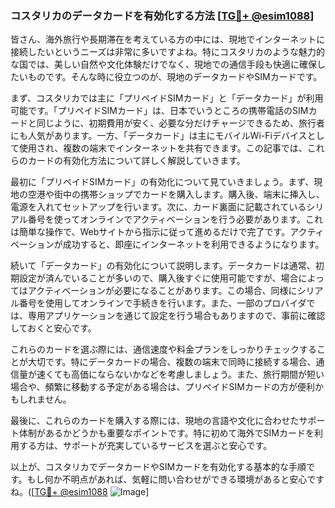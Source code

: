### コスタリカのデータカードを有効化する方法 [[TG💪+ @esim1088](https://t.me/s/esim1088)]

皆さん、海外旅行や長期滞在を考えている方の中には、現地でインターネットに接続したいというニーズは非常に多いですよね。特にコスタリカのような魅力的な国では、美しい自然や文化体験だけでなく、現地での通信手段も快適に確保したいものです。そんな時に役立つのが、現地のデータカードやSIMカードです。

まず、コスタリカでは主に「プリペイドSIMカード」と「データカード」が利用可能です。「プリペイドSIMカード」は、日本でいうところの携帯電話のSIMカードと同じように、初期費用が安く、必要な分だけチャージできるため、旅行者にも人気があります。一方、「データカード」は主にモバイルWi-Fiデバイスとして使用され、複数の端末でインターネットを共有できます。この記事では、これらのカードの有効化方法について詳しく解説していきます。

最初に「プリペイドSIMカード」の有効化について見ていきましょう。まず、現地の空港や街中の携帯ショップでカードを購入します。購入後、端末に挿入し、電源を入れてセットアップを行います。次に、カード裏面に記載されているシリアル番号を使ってオンラインでアクティベーションを行う必要があります。これは簡単な操作で、Webサイトから指示に従って進めるだけで完了です。アクティベーションが成功すると、即座にインターネットを利用できるようになります。

続いて「データカード」の有効化について説明します。データカードは通常、初期設定が済んでいることが多いので、購入後すぐに使用可能ですが、場合によってはアクティベーションが必要になることがあります。この場合、同様にシリアル番号を使用してオンラインで手続きを行います。また、一部のプロバイダでは、専用アプリケーションを通じて設定を行う場合もありますので、事前に確認しておくと安心です。

これらのカードを選ぶ際には、通信速度や料金プランをしっかりチェックすることが大切です。特にデータカードの場合、複数の端末で同時に接続する場合、通信量が速くても高価にならないかなどを考慮しましょう。また、旅行期間が短い場合や、頻繁に移動する予定がある場合は、プリペイドSIMカードの方が便利かもしれません。

最後に、これらのカードを購入する際には、現地の言語や文化に合わせたサポート体制があるかどうかも重要なポイントです。特に初めて海外でSIMカードを利用する方は、サポートが充実しているサービスを選ぶと安心です。

以上が、コスタリカでデータカードやSIMカードを有効化する基本的な手順です。もし何か不明点があれば、気軽に問い合わせができる環境があると安心ですね。([[TG💪+ @esim1088](https://t.me/s/esim1088) ![Image](https://i.postimg.cc/Y0z9fWf4/image.png)]